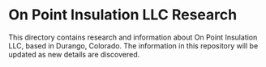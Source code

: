 # On Point Insulation LLC Research

This directory contains research and information about On Point Insulation LLC, based in Durango, Colorado. The information in this repository will be updated as new details are discovered.